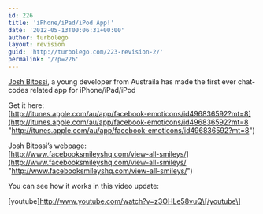 ```yaml
---
id: 226
title: 'iPhone/iPad/iPod App!'
date: '2012-05-13T00:06:31+00:00'
author: turbolego
layout: revision
guid: 'http://turbolego.com/223-revision-2/'
permalink: '/?p=226'
---
```


[Josh Bitossi](http://www.facebook.com/joshua.bitossi "http://www.facebook.com/joshua.bitossi"), a young developer from Austraila has made the first ever chat-codes related app for iPhone/iPad/iPod![![](https://turbolego.com/wp-content/uploads/2012/05/Screen-Shot-2012-05-13-at-2.04.21-AM-199x300.png "Screen Shot 2012-05-13 at 2.04.21 AM")](https://turbolego.com/wp-content/uploads/2012/05/Screen-Shot-2012-05-13-at-2.04.21-AM.png)

Get it here:  
[http://itunes.apple.com/au/app/facebook-emoticons/id496836592?mt=8](http://itunes.apple.com/au/app/facebook-emoticons/id496836592?mt=8 "http://itunes.apple.com/au/app/facebook-emoticons/id496836592?mt=8")

Josh Bitossi’s webpage:  
[http://www.facebooksmileyshq.com/view-all-smileys/](http://www.facebooksmileyshq.com/view-all-smileys/ "http://www.facebooksmileyshq.com/view-all-smileys/")

You can see how it works in this video update:

\[youtube\]http://www.youtube.com/watch?v=z3OHLe58vuQ\[/youtube\]